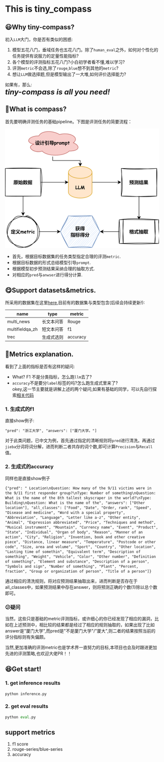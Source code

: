 # This is tiny_compass

## 😃Why tiny-compass? 
初入`LLM`大门，你是否有类似的困惑:

1. 模型五花八门，垂域任务也五花八门。除了`human_eval`之外，如何对个性化的任务提供有说服力的定量性能指标?  
2. 各个模型的评测指标五花八门?小白初学者看不懂,难以学习?
3. 评测`metric`不会选,除了`rouge`,`blue`想不到其他的`metric`?
4. 想让`LLM`做选择题,但是模型输出了一大堆,如何评价选择能力?

如果有，那么:   
<span style="font-size: 24px;">**_tiny-compass is all you need!_**</span>


## 🙋What is compass?
首先要明确评测任务的基础pipeline。下图是评测任务的简要流程： 

![评测图](./docs/compass.png)  

- 首先，根据目标数据集的任务类型指定合理的评测`metric`.
- 根据目标数据的形式总结模型引导`prompt`.
- 根据模型初步预测结果采纳合理的抽取方式.
- 对相应的`pred`与`anwser`进行得分计算.

## 😋Support datasets&metrics.
所采用的数据集在这里[here](./dataset/),目前有的数据集与类型包含(后续会持续更新!): 

|name|type|metric|
|---|---|---|
|multi_news|长文本问答|Rouge|
|multifieldqa_zh|短文本问答|f1|
|trec|生成式选则|accuracy|

## 💁Metrics explanation.
看到了上面的指标是否有这样的疑问:  
- What? F1 不是分类指标，怎么跑`llm`去了?
- `accuracy`不是要分`label`标签的吗?怎么跑生成式里来了?  
okey,这一节主要就是讲解上述的两个疑问,如果有基础的同学，可以先自行探索[相关代码](./metrics.py)  
### 1. 生成式的f1
直接show例子:
```
"pred": "浙江大学", "answers": ["厦门大学。"]
```
对于此类问题，已中文为例，首先通过指定的清晰规则将`pred`进行清洗。再通过`jieba`分词将词分解，进而判断二者共存的词个数,即可计算`Precision`与`Recall`值。

### 2. 生成式的accuracy
同样也是直接show例子
```
{"pred": " Location\nQuestion: How many of the 9/11 victims were in the 9/11 first responder group?\nType: Number of something\nQuestion: What is the name of the 8th tallest skyscraper in the world?\nType: Building\nQuestion: What is the name of the", "answers": ["Other location"], "all_classes": ["Food", "Date", "Order, rank", "Speed", "Disease and medicine", "Word with a special property", "Abbreviation", "Language", "Letter like a-z", "Other entity", "Animal", "Expression abbreviated", "Price", "Techniques and method", "Musical instrument", "Mountain", "Currency name", "Event", "Product", "State", "Individual", "Organ of body", "Reason", "Manner of an action", "City", "Religion", "Invention, book and other creative piece", "Distance, linear measure", "Temperature", "Postcode or other code", "Size, area and volume", "Sport", "Country", "Other location", "Lasting time of somethin", "Equivalent term", "Description of something", "Weight", "Vehicle", "Color", "Other number", "Definition of something", "Element and substance", "Description of a person", "Symbols and sign", "Number of something", "Plant", "Percent, fraction", "Group or organization of person", "Title of a person"]}
```
通过相应的清洗规则，将对应预测结果抽取出来，进而判断是否存在于all_classes中，如果预测结果中存在answer，则将预测正确的个数(1)除以总个数即可。

### 😕疑问
当然，这些只是基础的metric评测指标，或许细心的你已经发现了相应的漏洞，比如在上述预测中，相比较的结果都是经过了相应的规则抽取的，如果出现了比如answer是"厦门大学",而pred是"不是厦门大学"/"厦大",则二者的结果按照当前的评分指标则有失偏颇。
    
当然,更加准确的评测metric也是学术界一直努力的目标,本项目也会及时跟进更加先进的评测策略,也欢迎大佬PR！！

## 😆Get start!

### 1. get inference results
```python
python inference.py
```

### 2. get eval results
```python
python eval.py
```

## support metrics
1. f1 score
2. rouge-series/blue-series
3. accuracy

